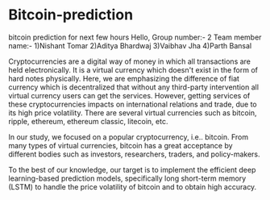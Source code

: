 # Bitcoin-prediction
bitcoin prediction for next few hours
Hello, Group number:- 2
Team member name:-
            1)Nishant Tomar 
            2)Aditya Bhardwaj
            3)Vaibhav Jha
            4)Parth Bansal
            
Cryptocurrencies are a digital way of money in which all transactions are held electronically. 
It is a virtual currency which doesn't exist in the form of hard notes physically. 
Here, we are emphasizing the difference of fiat currency which is decentralized that without any third-party intervention all virtual currency users can get the services. 
However, getting services of these cryptocurrencies impacts on international relations and trade, due to its high price volatility. 
There are several virtual currencies such as bitcoin, ripple, ethereum, ethereum classic, litecoin, etc.

In our study, we focused on a popular cryptocurrency, i.e.. bitcoin. 
From many types of virtual currencies, bitcoin has a great acceptance by different bodies such as investors, researchers, traders, and policy-makers.

To the best of our knowledge, our target is to implement the efficient deep learning-based prediction models, 
specifically long short-term memory (LSTM) to handle the price volatility of bitcoin and to obtain high accuracy.

